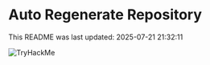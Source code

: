 # Auto Regenerate Repository

This README was last updated: 2025-07-21 21:32:11

 ![TryHackMe](https://tryhackme.com/badge/533634)
